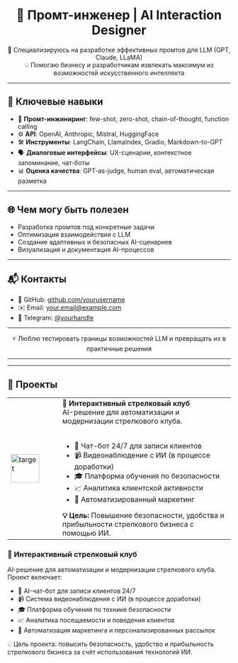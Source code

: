 <h1 align="center">🚀 Промт-инженер | AI Interaction Designer</h1>

<p align="center">
🎯 Специализируюсь на разработке эффективных промтов для LLM (GPT, Claude, LLaMA)<br>
💡 Помогаю бизнесу и разработчикам извлекать максимум из возможностей искусственного интеллекта
</p>

---

## 🧠 Ключевые навыки

- 🧾 **Промт-инжиниринг**: few-shot, zero-shot, chain-of-thought, function calling  
- ⚙️ **API**: OpenAI, Anthropic, Mistral, HuggingFace  
- 🛠️ **Инструменты**: LangChain, LlamaIndex, Gradio, Markdown-to-GPT  
- 🗣️ **Диалоговые интерфейсы**: UX-сценарии, контекстное запоминание, чат-боты  
- 📊 **Оценка качества**: GPT-as-judge, human eval, автоматическая разметка  

---

## 🌐 Чем могу быть полезен

- Разработка промтов под конкретные задачи  
- Оптимизация взаимодействия с LLM  
- Создание адаптивных и безопасных AI-сценариев  
- Визуализация и документация AI-процессов  

---

## 📬 Контакты

- 🐙 GitHub: [github.com/yourusername](https://github.com/yourusername)  
- ✉️ Email: your.email@example.com  
- 💬 Telegram: [@yourhandle](https://t.me/yourhandle)

---

<p align="center">
  ⚡ Люблю тестировать границы возможностей LLM и превращать их в практичные решения
</p>

---

---

## 🎯 Проекты

<table>
  <tr>
    <td width="100">
      <img src="https://img.icons8.com/emoji/96/target-emoji.png" width="64" alt="target"/>
    </td>
    <td>
      <strong>🔫 Интерактивный стрелковый клуб</strong><br>
      AI-решение для автоматизации и модернизации стрелкового клуба.<br><br>
      <ul>
        <li>🤖 Чат-бот 24/7 для записи клиентов</li>
        <li>📹 Видеонаблюдение с ИИ (в процессе доработки)</li>
        <li>🎓 Платформа обучения по безопасности</li>
        <li>📈 Аналитика клиентской активности</li>
        <li>📢 Автоматизированный маркетинг</li>
      </ul>
      <strong>💡 Цель:</strong> Повышение безопасности, удобства и прибыльности стрелкового бизнеса с помощью ИИ.
    </td>
  </tr>
</table>

### 🔫 Интерактивный стрелковый клуб

AI-решение для автоматизации и модернизации стрелкового клуба.  
Проект включает:

- 🤖 AI-чат-бот для записи клиентов 24/7  
- 📹 Система видеонаблюдения с ИИ (в процессе доработки)  
- 🎓 Платформа обучения по технике безопасности  
- 📈 Аналитика посещаемости и поведения клиентов  
- 📢 Автоматизация маркетинга и персонализированных рассылок  

💡 Цель проекта: повысить безопасность, удобство и прибыльность стрелкового бизнеса за счёт использования технологий ИИ.
